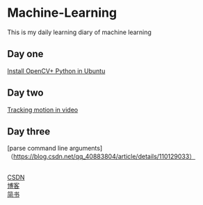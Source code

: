 # Machine-Learning
This is my daily learning diary of machine learning  

## Day one
[Install OpenCV+ Python in Ubuntu](https://blog.csdn.net/qq_40883804/article/details/109997865)  
## Day two
[Tracking motion in video](https://blog.csdn.net/qq_40883804/article/details/110078797)  
## Day three
[parse command line arguments]（https://blog.csdn.net/qq_40883804/article/details/110129033）  


## 
[CSDN](https://blog.csdn.net/qq_40883804)  
[博客](https://www.cnblogs.com/JeremyRin/)  
[简书](https://www.jianshu.com/u/104cc4bfc106)  

